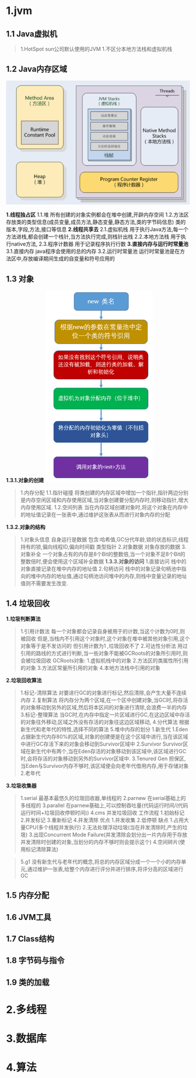 # 1.jvm
##	1.1 Java虚拟机
>1.HotSpot sun公司默认使用的JVM
	1.不区分本地方法栈和虚拟机栈

##	1.2 Java内存区域

![](.\java内存区域.png)

**1.线程独占区**
	1.1.堆
		所有创建的对象实例都会在堆中创建,开辟内存空间
	1.2.方法区
		存放类的类型信息(成员变量,成员方法,静态变量,静态方法,类的字节码信息)
	类的版本,字段,方法,接口等信息
**2.线程共享去**
	2.1.虚拟机栈
		用于执行Java方法,每一个方法进栈,都会创建一个栈针,当方法执行完成,则栈针出栈
	2.2.本地方法栈
		用于执行native方法, 
	2.3.程序计数器
		用于记录程序执行行数
**3.直接内存与运行时常量池**
	3.1.直接内存
		java程序会使用的总的内存
	3.2.运行时常量池
		运行时常量池是在方法区中,存放编译期间生成的自变量和符号应用的
## 1.3 对象
**1.3.1.对象的创建**
![](.\java对象的创建.png)

> 1.内存分配
> 1.1.指针碰撞
> 	将类创建的内存区域中增加一个指针,指针两边分别是内存空闲区域和内存使用区域,当对象创建要分配内存时,则移动指针,增大内存使用区域.
> 1.2.空间列表
>	当在内存区域创建对象时,将这个对象在内存中的地址值记录在一张表中,通过维护这张表从而进行对象内存的分配


**1.3.2.对象的结构**
> 1.对象头信息
	自身运行是数据
	包含:哈希值,GC分代年龄,锁的状态标识,线程持有的锁,偏向线程ID,偏向时间戳
	类型指针
> 2.对象数据
	对象存放的数据
> 3.对象补全
	一个对象占有的内存是8个Bit的整数倍,当一个对象不足8个Bit的整数倍时,便会使用这个区域补全数据
**1.3.3.对象的访问**
> 1.直接访问
	栈中的对象直接记录在堆中内存的地址值
> 2.句柄访问
	栈中的对象记录句柄池中指向的堆中内存的地址值,通过句柄池访问堆中的内存,则栈中变量记录的地址值则不需要发生改变.
## 1.4 垃圾回收
**1.垃圾判断算法**
> 1.引用计数法
	每一个对象都会记录自身被用于的计数,当这个计数为0时,则被回收
	但是,当栈内不引用这个对象时,这个对象在堆中被其他对象引用,这个对象等于是不发访问的
	但引用计数为1 ,垃圾回收不了
> 2.可达性分析法
	用过引用的路线的方式进行判断,当一些对象不能被GCRoots的对象所引用时,则会被垃圾回收
	GCRoots对象:
		1.虚拟机栈中的对象
		2.方法区的类属性所引用的对象
		3.方法区常量所引用的对象
		4.本地方法栈中引用的对象

**2.垃圾回收算法**
> 1.标记-清除算法
	对要进行GC的对象进行标记,然后清除,会产生大量不连续内存
> 2.复制算法
	将内存分为两个区域,在一个区中创建对象,当GC时,将存活的对象移动到另外的区域,然后将本区间的对象进行清除,会浪费一半的内存
> 3.标记-整理算法
	当GC时,在内存中指定一片区域进行GC,在这边区域中存活的对象往外移动,区域之外没有存活的对象往这边区域移动,
> 4.分代算法
	根据新生代和老年代的特性,选择不同的算法
> 5.堆中内存的划分
	1.新生代
		1.Eden
			占据新生代内存80%的区域,对象的创建便是在这个区域中进行,当在该区域中进行GC存活下来的对象会移动到Survivor区域中
		2.Survivor
			Survivor区域在新生代中有两个,当在Eden存活的对象移动到该区域中,该区域进行GC时,会将存活的对象移动到另外的Survivor区域中.
		3.Tenured Gen
			担保区,当Eden与Survivor内存不够时,该区域便会向老年代借用内存,用于存储对象
	2.老年代

**3.垃圾收集器**
> 1.serial
	最基本最悠久的垃圾回收器,单线程的
> 2.parnew
	在serial基础上的多线程的
> 3.parallel
	在parnew基础上,可以控制吞吐量(代码运行时间/(代码运行时间+垃圾回收停顿时间))
> 4.cms
	并发垃圾回收
	工作流程
        1.初始标记
        2.并发标记
        3.重新标记
        4.并发清除
	优点
		1.并发收集
		2.低停顿
	缺点
		1.占用大量CPU(多个线程并发执行)
		2.无法处理浮动垃圾(当在并发清除时,产生的垃圾)
		3.出现Concurrent Mode Failure(并发清除会划分出一片内存用于存放并发清除时创建的对象,当划分的内存不够时则会提示这个)
		4.空间碎片(使用标记清除算法)

> 5.g1
> 	没有新生代与老年代的概念,将总的内存区域分成一个一个小的内存单元,通过维护一张表,给整个内存进行评分并进行排序,将评分高的区域进行GC

## 1.5 内存分配
## 1.6 JVM工具
## 1.7 Class结构
## 1.8 字节码与指令
## 1.9 类的加载

# 2.多线程
# 3.数据库
# 4.算法